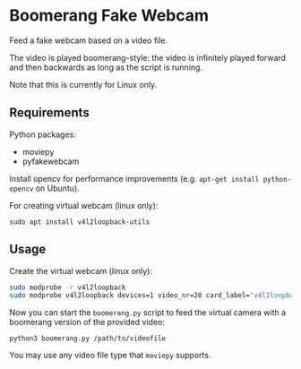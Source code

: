 # Boomerang Fake Webcam

Feed a fake webcam based on a video file.

The video is played boomerang-style: the video is infinitely played forward and then backwards as long as the script is running.

Note that this is currently for Linux only.

## Requirements

Python packages:

+ moviepy
+ pyfakewebcam

Install opencv for performance improvements (e.g. `apt-get install python-opencv` on Ubuntu).

For creating virtual webcam (linux only):

    sudo apt install v4l2loopback-utils

## Usage

Create the virtual webcam (linux only):

``` sh
sudo modprobe -r v4l2loopback
sudo modprobe v4l2loopback devices=1 video_nr=20 card_label="v4l2loopback" exclusive_caps=1
```

Now you can start the `boomerang.py` script to feed the virtual camera with a boomerang version of the provided video:

    python3 boomerang.py /path/to/videofile

You may use any video file type that `moviepy` supports.
